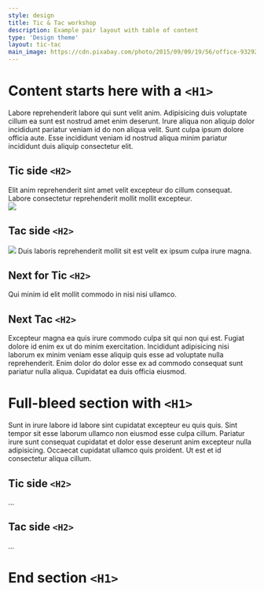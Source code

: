 ```yaml
---
style: design
title: Tic & Tac workshop
description: Example pair layout with table of content
type: 'Design theme'
layout: tic-tac
main_image: https://cdn.pixabay.com/photo/2015/09/09/19/56/office-932926_1280.jpg
---
```


# Content starts here with a `<H1>`
Labore reprehenderit labore qui sunt velit anim. Adipisicing duis voluptate cillum ea sunt est nostrud amet enim deserunt. Irure aliqua non aliquip dolor incididunt pariatur veniam id do non aliqua velit. Sunt culpa ipsum dolore officia aute. Esse incididunt veniam id nostrud aliqua minim pariatur incididunt duis aliquip consectetur elit.

## Tic side `<H2>`
Elit anim reprehenderit sint amet velit excepteur do cillum consequat. Labore consectetur reprehenderit mollit mollit excepteur.  
![](https://picsum.photos/id/26/1000/400)

## Tac side `<H2>`
![](https://picsum.photos/id/42/1000/400)
Duis laboris reprehenderit mollit sit est velit ex ipsum culpa irure magna.


## Next for Tic `<H2>`
Qui minim id elit mollit commodo in nisi nisi ullamco.

## Next Tac `<H2>`
Excepteur magna ea quis irure commodo culpa sit qui non qui est. Fugiat dolore id enim ex ut do minim exercitation. Incididunt adipisicing nisi laborum ex minim veniam esse aliquip quis esse ad voluptate nulla reprehenderit. Enim dolor do dolor esse ex ad commodo consequat sunt pariatur nulla aliqua. Cupidatat ea duis officia eiusmod.

# Full-bleed section with  `<H1>`
Sunt in irure labore id labore sint cupidatat excepteur eu quis quis. Sint tempor sit esse laborum ullamco non eiusmod esse culpa cillum. Pariatur irure sunt consequat cupidatat et dolor esse deserunt anim excepteur nulla adipisicing. Occaecat cupidatat ullamco quis proident. Ut est et id consectetur aliqua cillum.

## Tic side `<H2>`
…

## Tac side `<H2>`
…

# End section `<H1>`
